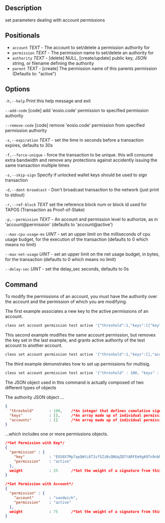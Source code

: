 ## Description
set parameters dealing with account permissions

## Positionals
- `account` _TEXT_ - The account to set/delete a permission authority for
- `permission` _TEXT_ - The permission name to set/delete an authority for
- `authority` _TEXT_ - [delete] NULL, [create/update] public key, JSON string, or filename defining the authority
- `parent` _TEXT_ - [create] The permission name of this parents permission (Defaults to: "active")
## Options

`-h,--help` Print this help message and exit

`--add-code` [code] add 'eosio.code' permission to specified permission authority

`--remove-code` [code] remove 'eosio.code' permission from specified permission authority

`-x,--expiration` _TEXT_ - set the time in seconds before a transaction expires, defaults to 30s

`-f,--force-unique` - force the transaction to be unique. this will consume extra bandwidth and remove any protections against accidently issuing the same transaction multiple times

`-s,--skip-sign` Specify if unlocked wallet keys should be used to sign transaction

`-d,--dont-broadcast` - Don't broadcast transaction to the network (just print to stdout)

`-r,--ref-block` _TEXT_         set the reference block num or block id used for TAPOS (Transaction as Proof-of-Stake)

`-p,--permission`  _TEXT_ - An account and permission level to authorize, as in 'account@permission' (defaults to 'account@active')

`--max-cpu-usage-ms` _UINT_ - set an upper limit on the milliseconds of cpu usage budget, for the execution of the transaction (defaults to 0 which means no limit)

`--max-net-usage` _UINT_ - set an upper limit on the net usage budget, in bytes, for the transaction (defaults to 0 which means no limit)

`--delay-sec` _UINT_ - set the delay_sec seconds, defaults to 0s

## Command
To modify the permissions of an account, you must have the authority over the account and the permission of which you are modifying.

The first example associates a new key to the active permissions of an account.

```sh
cleos set account permission test active '{"threshold":1,"keys":[{"key":"EOS8X7Mp7apQWtL6T2sfSZzBcQNUqZB7tARFEm9gA9Tn9nbMdsvBB","permission":"active","weight":1}],"accounts":[{"permission":{"actor":"acc2","permission":"active"},"weight":50}]}' owner
```
This second example modifies the same account permission, but removes the key set in the last example, and grants active authority of the test account to another account.

```sh
cleos set account permission test active '{"threshold":1,"keys":[],"accounts":[{"permission":{"actor":"acc1","permission":"active"},"weight":50},{"permission":{"actor":"sandwich","permission":"active"},"weight":1}],"waits":[]}' owner
```

The third example demonstrates how to set up permissions for multisig.

```sh
cleos set account permission test active '{"threshold" : 100, "keys" : [{"permission":{"key":"EOS8X7Mp7apQWtL6T2sfSZzBcQNUqZB7tARFEm9gA9Tn9nbMdsvBB","permission":"active"},"weight":25}], "accounts" : [{"permission":{"actor":"sandwich","permission":"active"},"weight":75}]}' owner
```
The JSON object used in this command is actually composed of two different types of objects

The authority JSON object ...

```json
{
  "threshold"       : 100,    /*An integer that defines cumulative signature weight required for authorization*/
  "keys"            : [],     /*An array made up of individual permissions defined with an EOS PUBLIC KEY*/
  "accounts"        : []      /*An array made up of individual permissions defined with an EOS ACCOUNT*/
}
```
...which includes one or more permissions objects.

```json
/*Set Permission with Key*/
{
  "permission" : {
    "key"           : "EOS8X7Mp7apQWtL6T2sfSZzBcQNUqZB7tARFEm9gA9Tn9nbMdsvBB",
    "permission"    : "active"
  },
  weight            : 25      /*Set the weight of a signature from this permission*/
}

/*Set Permission with Account*/
{
  "permission" : {
    "account"       : "sandwich",
    "permission"    : "active"
  },
  weight            : 75      /*Set the weight of a signature from this permission*/
}
```
